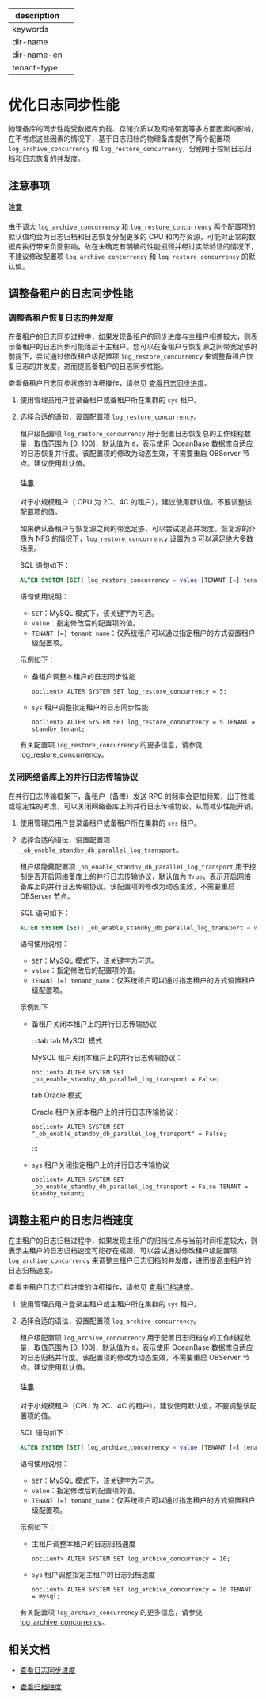 |description||
|---|---|
|keywords||
|dir-name||
|dir-name-en||
|tenant-type||

# 优化日志同步性能

物理备库的同步性能受数据库负载、存储介质以及网络带宽等多方面因素的影响，在不考虑这些因素的情况下，基于日志归档的物理备库提供了两个配置项 `log_archive_concurrency` 和 `log_restore_concurrency`，分别用于控制日志归档和日志恢复的并发度。

## 注意事项

<main id="notice" type='notice'>
<h4>注意</h4>
<p>由于调大 <code>log_archive_concurrency</code> 和 <code>log_restore_concurrency</code> 两个配置项的默认值均会为日志归档和日志恢复分配更多的 CPU 和内存资源，可能对正常的数据库执行带来负面影响，故在未确定有明确的性能瓶颈并经过实际验证的情况下，不建议修改配置项 <code>log_archive_concurrency</code> 和 <code>log_restore_concurrency</code> 的默认值。</p>
</main>

## 调整备租户的日志同步性能

### 调整备租户恢复日志的并发度

在备租户的日志同步过程中，如果发现备租户的同步进度与主租户相差较大，则表示备租户的日志同步可能落后于主租户。您可以在备租户与恢复源之间带宽足够的前提下，尝试通过修改租户级配置项 `log_restore_concurrency` 来调整备租户恢复日志的并发度，进而提高备租户的日志同步性能。

查看备租户日志同步状态的详细操作，请参见 [查看日志同步进度](../300.log-transport-service/400.view-the-log-synchronization-progress.md)。

1. 使用管理员用户登录备租户或备租户所在集群的 `sys` 租户。

2. 选择合适的语句，设置配置项 `log_restore_concurrency`。

   租户级配置项 `log_restore_concurrency` 用于配置日志恢复总的工作线程数量，取值范围为 [0, 100]，默认值为 `0`，表示使用 OceanBase 数据库自适应的日志恢复并行度。该配置项的修改为动态生效，不需要重启 OBServer 节点。建议使用默认值。

   <main id="notice" type='notice'>
   <h4>注意</h4>
   <p>对于小规模租户（ CPU 为 2C、4C 的租户），建议使用默认值，不要调整该配置项的值。</p>
   </main>

   如果确认备租户与恢复源之间的带宽足够，可以尝试提高并发度。恢复源的介质为 NFS 的情况下，`log_restore_concurrency` 设置为 `5` 可以满足绝大多数场景。

   SQL 语句如下：

   ```sql
   ALTER SYSTEM [SET] log_restore_concurrency = value [TENANT [=] tenant_name];
   ```

   语句使用说明：

   * `SET`：MySQL 模式下，该关键字为可选。
   * `value`：指定修改后的配置项的值。
   * `TENANT [=] tenant_name`：仅系统租户可以通过指定租户的方式设置租户级配置项。

   示例如下：

   * 备租户调整本租户的日志同步性能

     ```shell
     obclient> ALTER SYSTEM SET log_restore_concurrency = 5;
     ```

   * `sys` 租户调整指定租户的日志同步性能

     ```shell
     obclient> ALTER SYSTEM SET log_restore_concurrency = 5 TENANT = standby_tenant;
     ```

   有关配置项 `log_restore_concurrency` 的更多信息，请参见 [log_restore_concurrency](../../../../700.reference/800.configuration-items-and-system-variables/100.system-configuration-items/400.tenant-level-configuration-items/24900.log_restore_concurrency.md)。

### 关闭网络备库上的并行日志传输协议

在并行日志传输框架下，备租户（备库）发送 RPC 的频率会更加频繁，出于性能或稳定性的考虑，可以关闭网络备库上的并行日志传输协议，从而减少性能开销。

1. 使用管理员用户登录备租户或备租户所在集群的 `sys` 租户。

2. 选择合适的语法，设置配置项 `_ob_enable_standby_db_parallel_log_transport`。

   租户级隐藏配置项 `_ob_enable_standby_db_parallel_log_transport` 用于控制是否开启网络备库上的并行日志传输协议，默认值为 `True`，表示开启网络备库上的并行日志传输协议。该配置项的修改为动态生效，不需要重启 OBServer 节点。

   SQL 语句如下：

   ```sql
   ALTER SYSTEM [SET] _ob_enable_standby_db_parallel_log_transport = value [TENANT [=] tenant_name];
   ```

   语句使用说明：

   * `SET`：MySQL 模式下，该关键字为可选。
   * `value`：指定修改后的配置项的值。
   * `TENANT [=] tenant_name`：仅系统租户可以通过指定租户的方式设置租户级配置项。

   示例如下：

   * 备租户关闭本租户上的并行日志传输协议

     :::tab
     tab MySQL 模式

     MySQL 租户关闭本租户上的并行日志传输协议：

     ```shell
     obclient> ALTER SYSTEM SET _ob_enable_standby_db_parallel_log_transport = False;
     ```

     tab Oracle 模式

     Oracle 租户关闭本租户上的并行日志传输协议：

     ```shell
     obclient> ALTER SYSTEM SET "_ob_enable_standby_db_parallel_log_transport" = False;
     ```
     :::

   * `sys` 租户关闭指定租户上的并行日志传输协议

     ```shell
     obclient> ALTER SYSTEM SET _ob_enable_standby_db_parallel_log_transport = False TENANT = standby_tenant;
     ```   

## 调整主租户的日志归档速度

在主租户的日志归档过程中，如果发现主租户的归档位点与当前时间相差较大，则表示主租户的日志归档速度可能存在瓶颈，可以尝试通过修改租户级配置项 `log_archive_concurrency` 来调整主租户日志归档的并发度，进而提高主租户的日志归档速度。

查看主租户日志归档进度的详细操作，请参见 [查看归档进度](../../../600.backup-and-recovery/300.log-archive/600.view-log-archive-progress.md)。

1. 使用管理员用户登录主租户或主租户所在集群的 `sys` 租户。

2. 选择合适的语法，设置配置项 `log_archive_concurrency`。

   租户级配置项 `log_archive_concurrency` 用于配置日志归档总的工作线程数量，取值范围为 [0, 100]，默认值为 `0`，表示使用 OceanBase 数据库自适应的日志归档并行度。该配置项的修改为动态生效，不需要重启 OBServer 节点。建议使用默认值。

   <main id="notice" type='notice'>
   <h4>注意</h4>
   <p>对于小规模租户（CPU 为 2C、4C 的租户），建议使用默认值，不要调整该配置项的值。</p>
   </main>

   SQL 语句如下：

   ```sql
   ALTER SYSTEM [SET] log_archive_concurrency = value [TENANT [=] tenant_name];
   ```

   语句使用说明：

   * `SET`：MySQL 模式下，该关键字为可选。
   * `value`：指定修改后的配置项的值。
   * `TENANT [=] tenant_name`：仅系统租户可以通过指定租户的方式设置租户级配置项。

   示例如下：

   * 主租户调整本租户的日志归档速度

     ```shell
     obclient> ALTER SYSTEM SET log_archive_concurrency = 10;
     ```

   * `sys` 租户调整指定主租户的日志归档速度

     ```shell
     obclient> ALTER SYSTEM SET log_archive_concurrency = 10 TENANT = mysql;
     ```

   有关配置项 `log_archive_concurrency` 的更多信息，请参见 [log_archive_concurrency](../../../../700.reference/800.configuration-items-and-system-variables/100.system-configuration-items/400.tenant-level-configuration-items/25000.log_archive_concurrency.md)。

## 相关文档

* [查看日志同步进度](../300.log-transport-service/400.view-the-log-synchronization-progress.md)

* [查看归档进度](../../../600.backup-and-recovery/300.log-archive/600.view-log-archive-progress.md)
